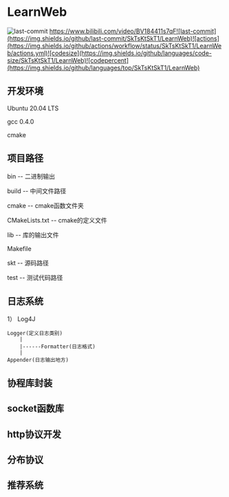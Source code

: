 # LearnWeb
![last-commit](https://img.shields.io/github/last-commit/SkTsKtSkT1/LearnWeb)
https://www.bilibili.com/video/BV184411s7qF![last-commit](https://img.shields.io/github/last-commit/SkTsKtSkT1/LearnWeb)![actions](https://img.shields.io/github/actions/workflow/status/SkTsKtSkT1/LearnWeb/actions.yml)![codesize](https://img.shields.io/github/languages/code-size/SkTsKtSkT1/LearnWeb)![codepercent](https://img.shields.io/github/languages/top/SkTsKtSkT1/LearnWeb)
## 开发环境
Ubuntu 20.04 LTS

gcc 0.4.0

cmake

## 项目路径
bin -- 二进制输出

build -- 中间文件路径

cmake -- cmake函数文件夹

CMakeLists.txt -- cmake的定义文件

lib -- 库的输出文件

Makefile 

skt -- 源码路径

test -- 测试代码路径

## 日志系统
1）
    Log4J
    
    Logger(定义日志类别)
        |
        |------Formatter(日志格式)
        |
    Appender(日志输出地方)

    
## 协程库封装

## socket函数库

## http协议开发

## 分布协议

## 推荐系统